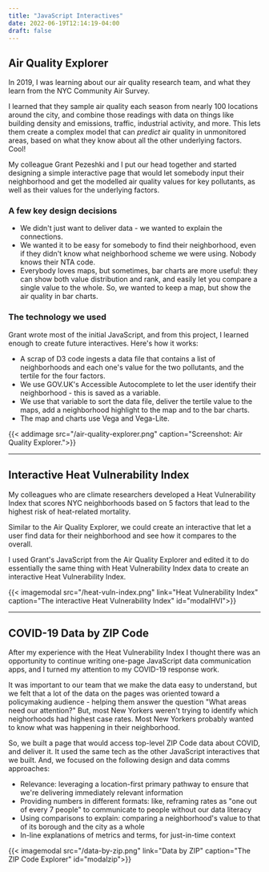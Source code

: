 ```yaml
---
title: "JavaScript Interactives"
date: 2022-06-19T12:14:19-04:00
draft: false
---
```


## Air Quality Explorer

In 2019, I was learning about our air quality research team, and what they learn from the NYC Community Air Survey. 

I learned that they sample air quality each season from nearly 100 locations around the city, and combine those readings with data on things like building density and emissions, traffic, industrial activity, and more. This lets them create a complex model that can *predict* air quality in unmonitored areas, based on what they know about all the other underlying factors. Cool! 

My colleague Grant Pezeshki and I put our head together and started designing a simple interactive page that would let somebody input their neighborhood and get the modelled air quality values for key pollutants, as well as their values for the underlying factors.

### A few key design decisions
- We didn't just want to deliver data - we wanted to explain the connections. 
- We wanted it to be easy for somebody to find their neighborhood, even if they didn't know what neighborhood scheme we were using. Nobody knows their NTA code.
- Everybody loves maps, but sometimes, bar charts are more useful: they can show both value distribution and rank, and easily let you compare a single value to the whole. So, we wanted to keep a map, but show the air quality in bar charts. 

### The technology we used
Grant wrote most of the initial JavaScript, and from this project, I learned enough to create future interactives. Here's how it works:
- A scrap of D3 code ingests a data file that contains a list of neighborhoods and each one's value for the two pollutants, and the tertile for the four factors.
- We use GOV.UK's Accessible Autocomplete to let the user identify their neighborhood - this is saved as a variable.
- We use that variable to sort the data file, deliver the tertile value to the maps, add a neighborhood highlight to the map and to the bar charts.
- The map and charts use Vega and Vega-Lite.

{{< addimage src="/air-quality-explorer.png" caption="Screenshot: Air Quality Explorer.">}}

---

## Interactive Heat Vulnerability Index
My colleagues who are climate researchers developed a Heat Vulnerability Index that scores NYC neighborhoods based on 5 factors that lead to the highest risk of heat-related mortality. 

Similar to the Air Quality Explorer, we could create an interactive that let a user find data for their neighborhood and see how it compares to the overall. 

I used Grant's JavaScript from the Air Quality Explorer and edited it to do essentially the same thing with Heat Vulnerability Index data to create an interactive Heat Vulnerability Index. 

{{< imagemodal src="/heat-vuln-index.png" link="Heat Vulnerability Index" caption="The interactive Heat Vulnerability Index" id="modalHVI">}}

---

## COVID-19 Data by ZIP Code
After my experience with the Heat Vulnerability Index I thought there was an opportunity to continue writing one-page JavaScript data communication apps, and I turned my attention to my COVID-19 response work.

It was important to our team that we make the data easy to understand, but we felt that a lot of the data on the pages was oriented toward a policymaking audience - helping them answer the question "What areas need our attention?" But, most New Yorkers weren't trying to identify which neighorhoods had highest case rates. Most New Yorkers probably wanted to know what was happening in their neighborhood. 

So, we built a page that would access top-level ZIP Code data about COVID, and deliver it. It used the same tech as the other JavaScript interactives that we built. And, we focused on the following design and data comms approaches:
- Relevance: leveraging a location-first primary pathway to ensure that we're delivering immediately relevant information
- Providing numbers in different formats: like, reframing rates as "one out of every 7 people" to communicate to people without our data literacy
- Using comparisons to explain: comparing a neighborhood's value to that of its borough and the city as a whole
- In-line explanations of metrics and terms, for just-in-time context


{{< imagemodal src="/data-by-zip.png" link="Data by ZIP" caption="The ZIP Code Explorer" id="modalzip">}}

